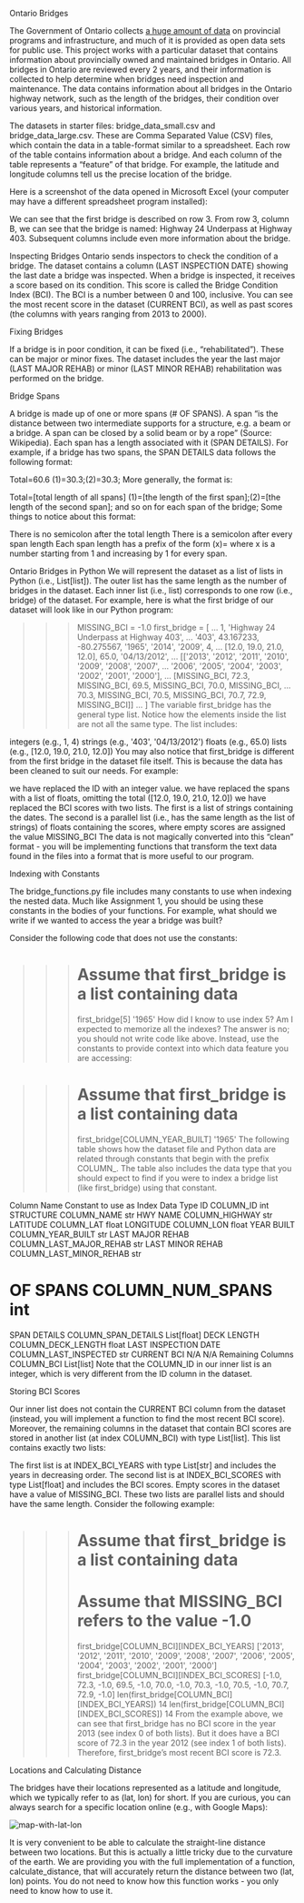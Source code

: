 Ontario Bridges

The Government of Ontario collects [a huge amount of data](https://data.ontario.ca/) on provincial programs and infrastructure, and much of it is provided as open data sets for public use. This project works with a particular dataset that contains information about provincially owned and maintained bridges in Ontario. All bridges in Ontario are reviewed every 2 years, and their information is collected to help determine when bridges need inspection and maintenance. The data contains information about all bridges in the Ontario highway network, such as the length of the bridges, their condition over various years, and historical information.

The datasets in starter files: bridge_data_small.csv and bridge_data_large.csv. These are Comma Separated Value (CSV) files, which contain the data in a table-format similar to a spreadsheet. Each row of the table contains information about a bridge. And each column of the table represents a “feature” of that bridge. For example, the latitude and longitude columns tell us the precise location of the bridge.

Here is a screenshot of the data opened in Microsoft Excel (your computer may have a different spreadsheet program installed):





We can see that the first bridge is described on row 3. From row 3, column B, we can see that the bridge is named: Highway 24 Underpass at Highway 403. Subsequent columns include even more information about the bridge.

Inspecting Bridges
Ontario sends inspectors to check the condition of a bridge. The dataset contains a column (LAST INSPECTION DATE) showing the last date a bridge was inspected. When a bridge is inspected, it receives a score based on its condition. This score is called the Bridge Condition Index (BCI). The BCI is a number between 0 and 100, inclusive. You can see the most recent score in the dataset (CURRENT BCI), as well as past scores (the columns with years ranging from 2013 to 2000).

Fixing Bridges

If a bridge is in poor condition, it can be fixed (i.e., “rehabilitated”). These can be major or minor fixes. The dataset includes the year the last major (LAST MAJOR REHAB) or minor (LAST MINOR REHAB) rehabilitation was performed on the bridge.

Bridge Spans

A bridge is made up of one or more spans (# OF SPANS). A span “is the distance between two intermediate supports for a structure, e.g. a beam or a bridge. A span can be closed by a solid beam or by a rope” (Source: Wikipedia). Each span has a length associated with it (SPAN DETAILS). For example, if a bridge has two spans, the SPAN DETAILS data follows the following format:

Total=60.6  (1)=30.3;(2)=30.3;
More generally, the format is:

Total=[total length of all spans] (1)=[the length of the first span];(2)=[the length of the second span]; and so on for each span of the bridge;
Some things to notice about this format:

There is no semicolon after the total length
There is a semicolon after every span length
Each span length has a prefix of the form (x)= where x is a number starting from 1 and increasing by 1 for every span.


Ontario Bridges in Python
We will represent the dataset as a list of lists in Python (i.e., List[list]). The outer list has the same length as the number of bridges in the dataset. Each inner list (i.e., list) corresponds to one row (i.e., bridge) of the dataset. For example, here is what the first bridge of our dataset will look like in our Python program:

>>> MISSING_BCI = -1.0
>>> first_bridge = [
...     1, 'Highway 24 Underpass at Highway 403',
...     '403', 43.167233, -80.275567, '1965', '2014', '2009', 4,
...     [12.0, 19.0, 21.0, 12.0], 65.0, '04/13/2012',
...     [['2013', '2012', '2011', '2010', '2009', '2008', '2007',
...       '2006', '2005', '2004', '2003', '2002', '2001', '2000'],
...      [MISSING_BCI, 72.3, MISSING_BCI, 69.5, MISSING_BCI, 70.0, MISSING_BCI,
...       70.3, MISSING_BCI, 70.5, MISSING_BCI, 70.7, 72.9, MISSING_BCI]]
... ]
The variable first_bridge has the general type list. Notice how the elements inside the list are not all the same type. The list includes:

integers (e.g., 1, 4)
strings (e.g., '403', '04/13/2012')
floats (e.g., 65.0)
lists (e.g., [12.0, 19.0, 21.0, 12.0])
You may also notice that first_bridge is different from the first bridge in the dataset file itself. This is because the data has been cleaned to suit our needs. For example:

we have replaced the ID with an integer value.
we have replaced the spans with a list of floats, omitting the total ([12.0, 19.0, 21.0, 12.0])
we have replaced the BCI scores with two lists. The first is a list of strings containing the dates. The second is a parallel list (i.e., has the same length as the list of strings) of floats containing the scores, where empty scores are assigned the value MISSING_BCI
The data is not magically converted into this “clean” format - you will be implementing functions that transform the text data found in the files into a format that is more useful to our program.

Indexing with Constants

The bridge_functions.py file includes many constants to use when indexing the nested data. Much like Assignment 1, you should be using these constants in the bodies of your functions. For example, what should we write if we wanted to access the year a bridge was built?

Consider the following code that does not use the constants:

>>> # Assume that first_bridge is a list containing data
>>> first_bridge[5]
'1965'
How did I know to use index 5? Am I expected to memorize all the indexes? The answer is no; you should not write code like above. Instead, use the constants to provide context into which data feature you are accessing:

>>> # Assume that first_bridge is a list containing data
>>> first_bridge[COLUMN_YEAR_BUILT]
'1965'
The following table shows how the dataset file and Python data are related through constants that begin with the prefix COLUMN_. The table also includes the data type that you should expect to find if you were to index a bridge list (like first_bridge) using that constant.

Column Name	Constant to use as Index	Data Type
ID	COLUMN_ID	int
STRUCTURE	COLUMN_NAME	str
HWY NAME	COLUMN_HIGHWAY	str
LATITUDE	COLUMN_LAT	float
LONGITUDE	COLUMN_LON	float
YEAR BUILT	COLUMN_YEAR_BUILT	str
LAST MAJOR REHAB	COLUMN_LAST_MAJOR_REHAB	str
LAST MINOR REHAB	COLUMN_LAST_MINOR_REHAB	str
# OF SPANS	COLUMN_NUM_SPANS	int
SPAN DETAILS	COLUMN_SPAN_DETAILS	List[float]
DECK LENGTH	COLUMN_DECK_LENGTH	float
LAST INSPECTION DATE	COLUMN_LAST_INSPECTED	str
CURRENT BCI	N/A	N/A
Remaining Columns	COLUMN_BCI	List[list]
Note that the COLUMN_ID in our inner list is an integer, which is very different from the ID column in the dataset.

Storing BCI Scores

Our inner list does not contain the CURRENT BCI column from the dataset (instead, you will implement a function to find the most recent BCI score). Moreover, the remaining columns in the dataset that contain BCI scores are stored in another list (at index COLUMN_BCI) with type List[list]. This list contains exactly two lists:

The first list is at INDEX_BCI_YEARS with type List[str] and includes the years in decreasing order.
The second list is at INDEX_BCI_SCORES with type List[float] and includes the BCI scores. Empty scores in the dataset have a value of MISSING_BCI.
These two lists are parallel lists and should have the same length. Consider the following example:

>>> # Assume that first_bridge is a list containing data
>>> # Assume that MISSING_BCI refers to the value -1.0
>>> first_bridge[COLUMN_BCI][INDEX_BCI_YEARS]
['2013', '2012', '2011', '2010', '2009', '2008', '2007', '2006', '2005', '2004', '2003', '2002', '2001', '2000']
>>> first_bridge[COLUMN_BCI][INDEX_BCI_SCORES]
[-1.0, 72.3, -1.0, 69.5, -1.0, 70.0, -1.0, 70.3, -1.0, 70.5, -1.0, 70.7, 72.9, -1.0]
>>> len(first_bridge[COLUMN_BCI][INDEX_BCI_YEARS])
14
>>> len(first_bridge[COLUMN_BCI][INDEX_BCI_SCORES])
14
From the example above, we can see that first_bridge has no BCI score in the year 2013 (see index 0 of both lists). But it does have a BCI score of 72.3 in the year 2012 (see index 1 of both lists). Therefore, first_bridge’s most recent BCI score is 72.3.

Locations and Calculating Distance

The bridges have their locations represented as a latitude and longitude, which we typically refer to as (lat, lon) for short. If you are curious, you can always search for a specific location online (e.g., with Google Maps):



![map-with-lat-lon](https://user-images.githubusercontent.com/94993837/188121520-778e1bb1-90fe-4e95-9950-b2e0ef272ad2.png)



It is very convenient to be able to calculate the straight-line distance between two locations. But this is actually a little tricky due to the curvature of the earth. We are providing you with the full implementation of a function, calculate_distance, that will accurately return the distance between two (lat, lon) points. You do not need to know how this function works - you only need to know how to use it.
